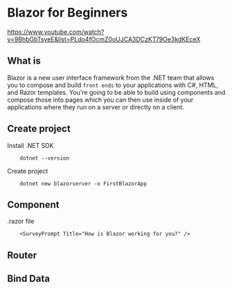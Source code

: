 # Blazor for Beginners
https://www.youtube.com/watch?v=9BhbGbTsyeE&list=PLdo4fOcmZ0oUJCA3DCzKT79Oe3kdKEceX


## What is 
Blazor is a new user interface framework from the .NET team that allows you to compose and build `front ends` to your applications with C#,
HTML, and Razor templates.
You're going to be able to build using components and compose those into pages which you can then use inside of your applications where they
run on a server or directly on a client.

## Create project
Install .NET SDK
```
    dotnet --version
```

Create project
```
    dotnet new blazorserver -o FirstBlazorApp
```

## Component
.razor file
```
    <SurveyPrompt Title="How is Blazor working for you?" />
```

## Router


## Bind Data
